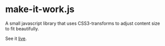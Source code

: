 # make-it-work.js

A small javascript library that uses CSS3-transforms to adjust content size to fit beautifully. 

See it [live](http://thoppe.github.io/make-it-work/).
